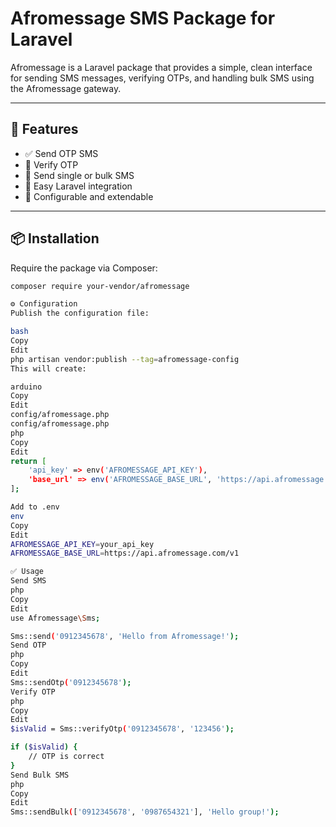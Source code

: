 # Afromessage SMS Package for Laravel

Afromessage is a Laravel package that provides a simple, clean interface for sending SMS messages, verifying OTPs, and handling bulk SMS using the Afromessage gateway.

---

## 🚀 Features

- ✅ Send OTP SMS
- 🔐 Verify OTP
- 📩 Send single or bulk SMS
- 🧩 Easy Laravel integration
- 📝 Configurable and extendable

---

## 📦 Installation

Require the package via Composer:

```bash
composer require your-vendor/afromessage

⚙️ Configuration
Publish the configuration file:

bash
Copy
Edit
php artisan vendor:publish --tag=afromessage-config
This will create:

arduino
Copy
Edit
config/afromessage.php
config/afromessage.php
php
Copy
Edit
return [
    'api_key' => env('AFROMESSAGE_API_KEY'),
    'base_url' => env('AFROMESSAGE_BASE_URL', 'https://api.afromessage.com/v1'),
];

Add to .env
env
Copy
Edit
AFROMESSAGE_API_KEY=your_api_key
AFROMESSAGE_BASE_URL=https://api.afromessage.com/v1

✅ Usage
Send SMS
php
Copy
Edit
use Afromessage\Sms;

Sms::send('0912345678', 'Hello from Afromessage!');
Send OTP
php
Copy
Edit
Sms::sendOtp('0912345678');
Verify OTP
php
Copy
Edit
$isValid = Sms::verifyOtp('0912345678', '123456');

if ($isValid) {
    // OTP is correct
}
Send Bulk SMS
php
Copy
Edit
Sms::sendBulk(['0912345678', '0987654321'], 'Hello group!');

